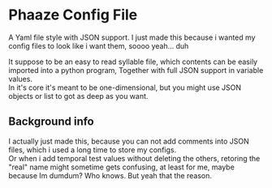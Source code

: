 # Phaaze Config File

A Yaml file style with JSON support.
I just made this because i wanted my config files to look like i want them, soooo yeah... duh

It suppose to be an easy to read syllable file, which contents can be easily imported into a python program,
Together with full JSON support in variable values.  
In it's core it's meant to be one-dimensional, but you might use JSON objects or list to got as deep as you want.

## Background info
I actually just made this, because you can not add comments into JSON files, which i used a long time to store my configs.  
Or when i add temporal test values without deleting the others, retoring the "real" name might sometime gets confusing,
at least for me, maybe because Im dumdum? Who knows. But yeah that the reason.

